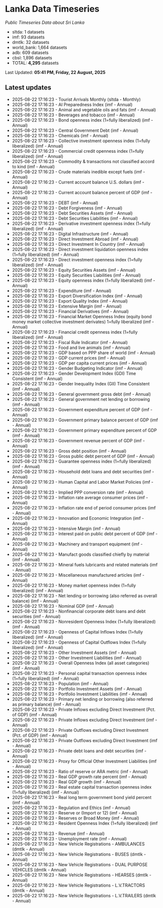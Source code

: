 # Lanka Data Timeseries
*Public Timeseries Data about Sri Lanka*

* sltda: 1 datasets
* imf: 93 datasets
* dmtlk: 32 datasets
* world_bank: 1,664 datasets
* adb: 609 datasets
* cbsl: 1,896 datasets
* TOTAL: **4,295** datasets

Last Updated: **05:41 PM, Friday, 22 August, 2025**

## Latest updates

* 2025-08-22 17:16:23 - Tourist Arrivals Monthly (sltda - Monthly)
* 2025-08-22 17:16:23 - AI Preparedness Index (imf - Annual)
* 2025-08-22 17:16:23 - Animal and vegetable oils and fats (imf - Annual)
* 2025-08-22 17:16:23 - Beverages and tobacco (imf - Annual)
* 2025-08-22 17:16:23 - Bond openness index (1=fully liberalized) (imf - Annual)
* 2025-08-22 17:16:23 - Central Government Debt (imf - Annual)
* 2025-08-22 17:16:23 - Chemicals (imf - Annual)
* 2025-08-22 17:16:23 - Collective investment openness index (1=fully liberalized) (imf - Annual)
* 2025-08-22 17:16:23 - Commercial credit openness index (1=fully liberalized) (imf - Annual)
* 2025-08-22 17:16:23 - Commodity & transactions not classified accord to kind (imf - Annual)
* 2025-08-22 17:16:23 - Crude materials inedible except fuels (imf - Annual)
* 2025-08-22 17:16:23 - Current account balance U.S. dollars (imf - Annual)
* 2025-08-22 17:16:23 - Current account balance percent of GDP (imf - Annual)
* 2025-08-22 17:16:23 - DEBT (imf - Annual)
* 2025-08-22 17:16:23 - Debt Forgiveness (imf - Annual)
* 2025-08-22 17:16:23 - Debt Securities Assets (imf - Annual)
* 2025-08-22 17:16:23 - Debt Securities Liabilities (imf - Annual)
* 2025-08-22 17:16:23 - Derivative investment openness index (1=fully liberalized) (imf - Annual)
* 2025-08-22 17:16:23 - Digital Infrastructure (imf - Annual)
* 2025-08-22 17:16:23 - Direct Investment Abroad (imf - Annual)
* 2025-08-22 17:16:23 - Direct Investment In Country (imf - Annual)
* 2025-08-22 17:16:23 - Direct investment liquidation openness index (1=fully liberalized) (imf - Annual)
* 2025-08-22 17:16:23 - Direct investment openness index (1=fully liberalized) (imf - Annual)
* 2025-08-22 17:16:23 - Equity Securities Assets (imf - Annual)
* 2025-08-22 17:16:23 - Equity Securities Liabilities (imf - Annual)
* 2025-08-22 17:16:23 - Equity openness index (1=fully liberalized) (imf - Annual)
* 2025-08-22 17:16:23 - Expenditure (imf - Annual)
* 2025-08-22 17:16:23 - Export Diversification Index (imf - Annual)
* 2025-08-22 17:16:23 - Export Quality Index (imf - Annual)
* 2025-08-22 17:16:23 - Extensive Margin (imf - Annual)
* 2025-08-22 17:16:23 - Financial Derivatives (imf - Annual)
* 2025-08-22 17:16:23 - Financial Market Openness Index (equity bond money market collective investment derivates) 1=fully liberalized (imf - Annual)
* 2025-08-22 17:16:23 - Financial credit openness index (1=fully liberalized) (imf - Annual)
* 2025-08-22 17:16:23 - Fiscal Rule Indicator (imf - Annual)
* 2025-08-22 17:16:23 - Food and live animals (imf - Annual)
* 2025-08-22 17:16:23 - GDP based on PPP share of world (imf - Annual)
* 2025-08-22 17:16:23 - GDP current prices (imf - Annual)
* 2025-08-22 17:16:23 - GDP per capita current prices (imf - Annual)
* 2025-08-22 17:16:23 - Gender Budgeting Indicator (imf - Annual)
* 2025-08-22 17:16:23 - Gender Development Index (GDI) Time Consistent (imf - Annual)
* 2025-08-22 17:16:23 - Gender Inequality Index (GII) Time Consistent (imf - Annual)
* 2025-08-22 17:16:23 - General government gross debt (imf - Annual)
* 2025-08-22 17:16:23 - General government net lending or borrowing (imf - Annual)
* 2025-08-22 17:16:23 - Government expenditure percent of GDP (imf - Annual)
* 2025-08-22 17:16:23 - Government primary balance percent of GDP (imf - Annual)
* 2025-08-22 17:16:23 - Government primary expenditure percent of GDP (imf - Annual)
* 2025-08-22 17:16:23 - Government revenue percent of GDP (imf - Annual)
* 2025-08-22 17:16:23 - Gross debt position (imf - Annual)
* 2025-08-22 17:16:23 - Gross public debt percent of GDP (imf - Annual)
* 2025-08-22 17:16:23 - Guarantee openness index (1=fully liberalized) (imf - Annual)
* 2025-08-22 17:16:23 - Household debt loans and debt securities (imf - Annual)
* 2025-08-22 17:16:23 - Human Capital and Labor Market Policies (imf - Annual)
* 2025-08-22 17:16:23 - Implied PPP conversion rate (imf - Annual)
* 2025-08-22 17:16:23 - Inflation rate average consumer prices (imf - Annual)
* 2025-08-22 17:16:23 - Inflation rate end of period consumer prices (imf - Annual)
* 2025-08-22 17:16:23 - Innovation and Economic Integration (imf - Annual)
* 2025-08-22 17:16:23 - Intensive Margin (imf - Annual)
* 2025-08-22 17:16:23 - Interest paid on public debt percent of GDP (imf - Annual)
* 2025-08-22 17:16:23 - Machinery and transport equipment (imf - Annual)
* 2025-08-22 17:16:23 - Manufact goods classified chiefly by material (imf - Annual)
* 2025-08-22 17:16:23 - Mineral fuels lubricants and related materials (imf - Annual)
* 2025-08-22 17:16:23 - Miscellaneous manufactured articles (imf - Annual)
* 2025-08-22 17:16:23 - Money market openness index (1=fully liberalized) (imf - Annual)
* 2025-08-22 17:16:23 - Net lending or borrowing (also referred as overall balance) (imf - Annual)
* 2025-08-22 17:16:23 - Nominal GDP (imf - Annual)
* 2025-08-22 17:16:23 - Nonfinancial corporate debt loans and debt securities (imf - Annual)
* 2025-08-22 17:16:23 - Nonresident Openness Index (1=fully liberalized) (imf - Annual)
* 2025-08-22 17:16:23 - Openness of Capital Inflows Index (1=fully liberalized) (imf - Annual)
* 2025-08-22 17:16:23 - Openness of Capital Outflows Index (1=fully liberalized) (imf - Annual)
* 2025-08-22 17:16:23 - Other Investment Assets (imf - Annual)
* 2025-08-22 17:16:23 - Other Investment Liabilities (imf - Annual)
* 2025-08-22 17:16:23 - Overall Openness Index (all asset categories) (imf - Annual)
* 2025-08-22 17:16:23 - Personal capital transaction openness index (1=fully liberalized) (imf - Annual)
* 2025-08-22 17:16:23 - Population (imf - Annual)
* 2025-08-22 17:16:23 - Portfolio Investment Assets (imf - Annual)
* 2025-08-22 17:16:23 - Portfolio Investment Liabilities (imf - Annual)
* 2025-08-22 17:16:23 - Primary net lending or borrowing (also referred as primary balance) (imf - Annual)
* 2025-08-22 17:16:23 - Private Inflows excluding Direct Investment (Pct. of GDP) (imf - Annual)
* 2025-08-22 17:16:23 - Private Inflows excluding Direct Investment (imf - Annual)
* 2025-08-22 17:16:23 - Private Outflows excluding Direct Investment (Pct. of GDP) (imf - Annual)
* 2025-08-22 17:16:23 - Private Outflows excluding Direct Investment (imf - Annual)
* 2025-08-22 17:16:23 - Private debt loans and debt securities (imf - Annual)
* 2025-08-22 17:16:23 - Proxy for Official Other Investment Liabilities (imf - Annual)
* 2025-08-22 17:16:23 - Ratio of reserve or ARA metric (imf - Annual)
* 2025-08-22 17:16:23 - Real GDP growth rate percent (imf - Annual)
* 2025-08-22 17:16:23 - Real GDP growth (imf - Annual)
* 2025-08-22 17:16:23 - Real estate capital transaction openness index (1=fully liberalized) (imf - Annual)
* 2025-08-22 17:16:23 - Real long term government bond yield percent (imf - Annual)
* 2025-08-22 17:16:23 - Regulation and Ethics (imf - Annual)
* 2025-08-22 17:16:23 - Reserve or (Import or 12) (imf - Annual)
* 2025-08-22 17:16:23 - Reserves or Broad Money (imf - Annual)
* 2025-08-22 17:16:23 - Resident Openness Index (1=fully liberalized) (imf - Annual)
* 2025-08-22 17:16:23 - Revenue (imf - Annual)
* 2025-08-22 17:16:23 - Unemployment rate (imf - Annual)
* 2025-08-22 17:16:23 - New Vehicle Registrations - AMBULANCES (dmtlk - Annual)
* 2025-08-22 17:16:23 - New Vehicle Registrations - BUSES (dmtlk - Annual)
* 2025-08-22 17:16:23 - New Vehicle Registrations - DUAL PURPOSE VEHICLES (dmtlk - Annual)
* 2025-08-22 17:16:23 - New Vehicle Registrations - HEARSES (dmtlk - Annual)
* 2025-08-22 17:16:23 - New Vehicle Registrations - L.V.TRACTORS (dmtlk - Annual)
* 2025-08-22 17:16:23 - New Vehicle Registrations - L.V.TRAILERS (dmtlk - Annual)